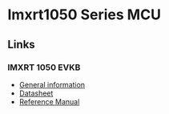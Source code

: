 Imxrt1050 Series MCU
================


## Links
### IMXRT 1050 EVKB

* [General information](https://www.nxp.com/products/processors-and-microcontrollers/arm-microcontrollers/i-mx-rt-crossover-mcus/i-mx-rt1050-crossover-mcu-with-arm-cortex-m7-core:i.MX-RT1050)
* [Datasheet](https://www.nxp.com/docs/en/data-sheet/IMXRT1050CEC.pdf)
* [Reference Manual](https://www.nxp.com/webapp/Download?colCode=IMXRT1050RM)
